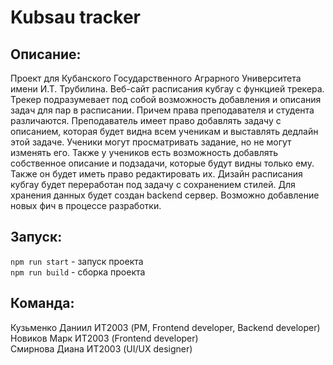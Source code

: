 # Kubsau tracker

## Описание:

Проект для Кубанского Государственного Аграрного Университета имени И.Т. Трубилина.
Веб-сайт расписания кубгау с функцией трекера.
Трекер подразумевает под собой возможность добавления и
описания задач для пар в расписании.
Причем права преподавателя и студента различаются.
Преподаватель имеет право добавлять задачу с описанием,
которая будет видна всем ученикам и выставлять дедлайн
этой задаче. Ученики могут просматривать задание,
но не могут изменять его. Также у учеников есть
возможность добавлять собственное описание и подзадачи,
которые будут видны только ему. Также он будет иметь право
редактировать их. Дизайн расписания кубгау будет переработан
под задачу с сохранением стилей. Для хранения данных будет
создан backend сервер. Возможно добавление новых фич в процессе
разработки.

## Запуск:

`npm run start` - запуск проекта  
`npm run build` - сборка проекта

## Команда:

Кузьменко Даниил ИТ2003 (PM, Frontend developer, Backend developer)  
Новиков Марк ИТ2003 (Frontend developer)  
Смирнова Диана ИТ2003 (UI/UX designer)
